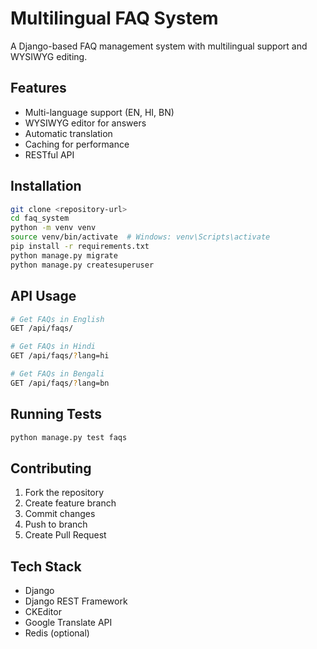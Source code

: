 # Multilingual FAQ System

A Django-based FAQ management system with multilingual support and WYSIWYG editing.

## Features

- Multi-language support (EN, HI, BN)
- WYSIWYG editor for answers
- Automatic translation
- Caching for performance
- RESTful API

## Installation

```bash
git clone <repository-url>
cd faq_system
python -m venv venv
source venv/bin/activate  # Windows: venv\Scripts\activate
pip install -r requirements.txt
python manage.py migrate
python manage.py createsuperuser
```

## API Usage

```bash
# Get FAQs in English
GET /api/faqs/

# Get FAQs in Hindi
GET /api/faqs/?lang=hi

# Get FAQs in Bengali
GET /api/faqs/?lang=bn
```

## Running Tests

```bash
python manage.py test faqs
```

## Contributing

1. Fork the repository
2. Create feature branch
3. Commit changes
4. Push to branch
5. Create Pull Request

## Tech Stack

- Django
- Django REST Framework
- CKEditor
- Google Translate API
- Redis (optional)
